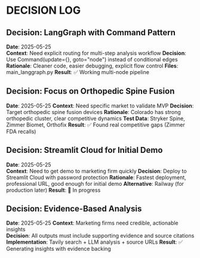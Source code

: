 # DECISION LOG

## Decision: LangGraph with Command Pattern
**Date**: 2025-05-25  
**Context**: Need explicit routing for multi-step analysis workflow
**Decision**: Use Command(update={}, goto="node") instead of conditional edges
**Rationale**: Cleaner code, easier debugging, explicit flow control
**Files**: main_langgraph.py
**Result**: ✅ Working multi-node pipeline

## Decision: Focus on Orthopedic Spine Fusion  
**Date**: 2025-05-25
**Context**: Need specific market to validate MVP
**Decision**: Target orthopedic spine fusion devices
**Rationale**: Colorado has strong orthopedic cluster, clear competitive dynamics
**Test Data**: Stryker Spine, Zimmer Biomet, Orthofix
**Result**: ✅ Found real competitive gaps (Zimmer FDA recalls)

## Decision: Streamlit Cloud for Initial Demo
**Date**: 2025-05-25  
**Context**: Need to get demo to marketing firm quickly
**Decision**: Deploy to Streamlit Cloud with password protection
**Rationale**: Fastest deployment, professional URL, good enough for initial demo
**Alternative**: Railway (for production later)
**Result**: 🔄 In progress

## Decision: Evidence-Based Analysis
**Date**: 2025-05-25
**Context**: Marketing firms need credible, actionable insights  
**Decision**: All outputs must include supporting evidence and source citations
**Implementation**: Tavily search + LLM analysis + source URLs
**Result**: ✅ Generating insights with evidence backing
